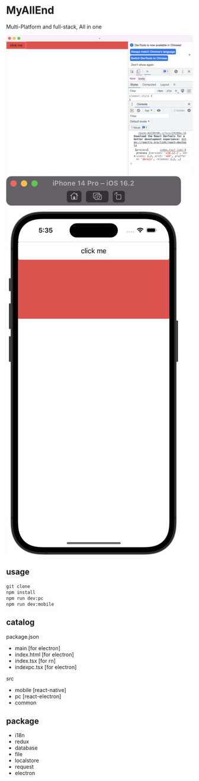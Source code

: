 # MyAllEnd

Multi-Platform and full-stack, All in one

![pc](./document/pc.png)
![mobile](./document/mobile.png)

## usage
```
git clone
npm install
npm run dev:pc
npm run dev:mobile
```

## catalog
package.json
- main [for electron]
- index.html [for electron]
- index.tsx [for rn]
- indexpc.tsx [for electron]

src
- mobile [react-native]
- pc [react-electron]
- common
## package
* i18n
* redux
* database
* file
* localstore
* request
* electron
